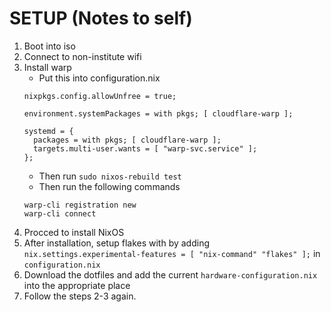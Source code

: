 # SETUP (Notes to self)

1. Boot into iso
2. Connect to non-institute wifi
3. Install warp
    - Put this into configuration.nix
    ```
    nixpkgs.config.allowUnfree = true;
    
    environment.systemPackages = with pkgs; [ cloudflare-warp ];

    systemd = {
      packages = with pkgs; [ cloudflare-warp ];
      targets.multi-user.wants = [ "warp-svc.service" ];
    };
    ```
    - Then run `sudo nixos-rebuild test`
    - Then run the following commands
    ```
    warp-cli registration new
    warp-cli connect
    ```
4. Procced to install NixOS
5. After installation, setup flakes with by adding `nix.settings.experimental-features = [ "nix-command" "flakes" ];` in `configuration.nix`
6. Download the dotfiles and add the current `hardware-configuration.nix` into the appropriate place
7. Follow the steps 2-3 again.
